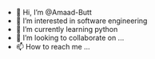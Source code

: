 - 👋 Hi, I’m @Amaad-Butt
- 👀 I’m interested in software engineering 
- 🌱 I’m currently learning python
- 💞️ I’m looking to collaborate on ...
- 📫 How to reach me ...

<!---
Amaad-Butt/Amaad-Butt is a ✨ special ✨ repository because its `README.md` (this file) appears on your GitHub profile.
You can click the Preview link to take a look at your changes.
--->
